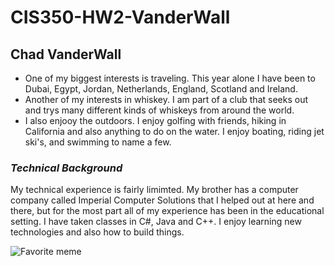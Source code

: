 # CIS350-HW2-VanderWall
## Chad VanderWall
* One of my biggest interests is traveling.  This year alone I have been to Dubai, Egypt, Jordan, Netherlands, England, Scotland and Ireland.
* Another of my interests in whiskey.  I am part of a club that seeks out and trys many different kinds of whiskeys from around the world.
* I also enjooy the outdoors.  I enjoy golfing with friends, hiking in California and also anything to do on the water.  I enjoy boating, riding jet ski's, and swimming to name a few.

### *Technical Background*

My technical experience is fairly limimted. My brother has a computer company called Imperial Computer Solutions that I helped out at here and there, but for the most part all of my experience has been in the educational setting. I have taken classes in C#, Java and C++. I enjoy learning new technologies and also how to build things. 

![Favorite meme](https://i.imgflip.com/qlon2.jpg)
